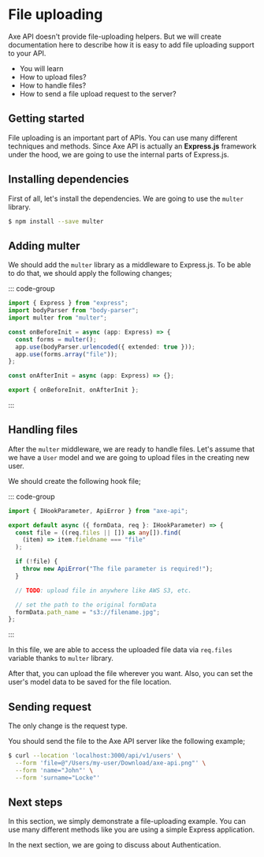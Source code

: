 # File uploading

<p class="description">
Axe API doesn't provide file-uploading helpers. But we will create documentation here to describe how it is easy to add file uploading support to your API.
</p>

<ul class="intro">
  <li>You will learn</li>
  <li>How to upload files?</li>
  <li>How to handle files?</li>
  <li>How to send a file upload request to the server?</li>
</ul>

## Getting started

File uploading is an important part of APIs. You can use many different techniques and methods. Since Axe API is actually an **Express.js** framework under the hood, we are going to use the internal parts of Express.js.

## Installing dependencies

First of all, let's install the dependencies. We are going to use the `multer` library.

```bash
$ npm install --save multer
```

## Adding multer

We should add the `multer` library as a middleware to Express.js. To be able to do that, we should apply the following changes;

::: code-group

```ts {6,7,8} [app/v1/init.ts]
import { Express } from "express";
import bodyParser from "body-parser";
import multer from "multer";

const onBeforeInit = async (app: Express) => {
  const forms = multer();
  app.use(bodyParser.urlencoded({ extended: true }));
  app.use(forms.array("file"));
};

const onAfterInit = async (app: Express) => {};

export { onBeforeInit, onAfterInit };
```

:::

## Handling files

After the `multer` middleware, we are ready to handle files. Let's assume that we have a `User` model and we are going to upload files in the creating new user.

We should create the following hook file;

::: code-group

```ts [app/v1/Hooks/User/onBeforeInsert.ts]
import { IHookParameter, ApiError } from "axe-api";

export default async ({ formData, req }: IHookParameter) => {
  const file = ((req.files || []) as any[]).find(
    (item) => item.fieldname === "file"
  );

  if (!file) {
    throw new ApiError("The file parameter is required!");
  }

  // TODO: upload file in anywhere like AWS S3, etc.

  // set the path to the original formData
  formData.path_name = "s3://filename.jpg";
};
```

:::

In this file, we are able to access the uploaded file data via `req.files` variable thanks to `multer` library.

After that, you can upload the file wherever you want. Also, you can set the user's model data to be saved for the file location.

## Sending request

The only change is the request type.

You should send the file to the Axe API server like the following example;

```bash {2}
$ curl --location 'localhost:3000/api/v1/users' \
  --form 'file=@"/Users/my-user/Download/axe-api.png"' \
  --form 'name="John"' \
  --form 'surname="Locke"'
```

## Next steps

In this section, we simply demonstrate a file-uploading example. You can use many different methods like you are using a simple Express application.

In the next section, we are going to discuss about Authentication.
